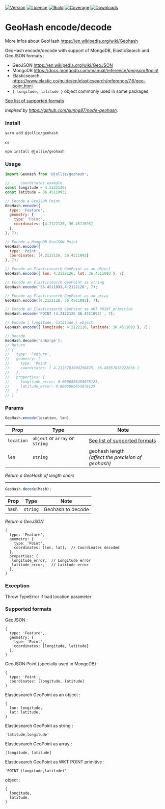 [![Version](https://img.shields.io/npm/v/@jollie/geohash)](https://www.npmjs.com/package/@jollie/geohash)
[![Licence](https://img.shields.io/npm/l/@jollie/geohash)](https://en.wikipedia.org/wiki/MIT_license)
[![Build](https://img.shields.io/travis/thejellyfish/geohash)](https://travis-ci.org/github/thejellyfish/geohash)
[![Coverage](https://img.shields.io/codecov/c/github/thejellyfish/geohash)](https://codecov.io/gh/thejellyfish/geohash)
[![Downloads](https://img.shields.io/npm/dt/@jollie/geohash)](https://www.npmjs.com/package/@jollie/geohash)

# GeoHash encode/decode

More infos about GeoHash https://en.wikipedia.org/wiki/Geohash

GeoHash encode/decode with support of MongoDB, ElasticSearch and GeoJSON formats :

- GeoJSON https://en.wikipedia.org/wiki/GeoJSON
- MongoDB https://docs.mongodb.com/manual/reference/geojson/#point
- Elasticsearch https://www.elastic.co/guide/en/elasticsearch/reference/7.6/geo-point.html
- `{ longitude, latitude }` object commonly used in some packages

[See list of supported formats](#supported-formats)

_Inspired by https://github.com/sunng87/node-geohash._


### Install
```bash
yarn add @jollie/geohash
```
or
```bash
npm install @jollie/geohash
```
### Usage
```javascript
import GeoHash from '@jollie/geohash';

// ... coordinates example
const longitude = 4.2122126;
const latitude = 36.4511093;

// Encode a GeoJSON Point
GeoHash.encode({
  type: 'Feature',
  geometry: {
    type: 'Point',
    coordinates: [4.2122126, 36.4511093]
  },
}, 7);

// Encode a MongoDB GeoJSON Point
GeoHash.encode({
  type: 'Point',
  coordinates: [4.2122126, 36.4511093]
}, 7);

// Encode an Elasticsearch GeoPoint as an object
GeoHash.encode({ lon: 4.2122126, lat: 36.4511093 }, 7);

// Encode an Elasticsearch GeoPoint as string
GeoHash.encode('36.4511093,4.2122126', 7);

// Encode an Elasticsearch GeoPoint as an array
GeoHash.encode([4.2122126, 36.4511093], 7);

// Encode an Elasticsearch GeoPoint as WKT POINT primitive
GeoHash.encode('POINT (4.2122126 36.4511093)', 7);

// Encode { longitude, latitude } object
GeoHash.encode({ longitude: 4.2122126, latitude: 36.4511093 }, 7);

// Decode
GeoHash.decode('sn6zrge');
// Return
// {
//   type: 'Feature',
//   geometry: {
//     type: 'Point',
//     coordinates: [ 4.2125701904296875, 36.45057678222656 ]
//   },
//   properties: {
//     longitude_error: 0.0006866455078125,
//     latitude_error: 0.0006866455078125
//   }
// }

```
### Params

```javascript
GeoHash.encode(location, len);
```

| Prop       | Type                            |  Note                                                               |
|------------|---------------------------------|---------------------------------------------------------------------|
| `location` | `object` or `array` or `string` | [See list of supported formats](#supported-formats)                 |
| `len`      | `string`                        | geohash length<br >_(affect the precision of geohash)_              |

_Return a GeoHash of length chars_    
     
---
    

```javascript
GeoHash.decode(hash);
```

| Prop   | Type     |  Note             |
|--------|----------|-------------------|
| `hash` | `string` | Geohash to decode |

_Return a GeoJSON_

```
{
  type: 'Feature',
  geometry: {
    type: 'Point',
    coordinates: [lon, lat],  // Coordinates decoded
  },
  properties: {
   longitude_error,  // Longitude error
   latitude_error,   // Latitude error
  },
}
```

### Exception

Throw TypeError if bad location parameter

### <a name="supported-formats"></a>Supported formats

GeoJSON :
```
{
  type: 'Feature',
  geometry: {
    type: 'Point',
    coordinates: [longitude, latitude]
  },
}
```

GeoJSON Point (specially used in MongoDB) :
```
{
  type: 'Point',
  coordinates: [longitude, latitude]
}
```

Elasticsearch GeoPoint as an object :
```
{
  lon: longitude,
  lat: latitude,
}
```

Elasticsearch GeoPoint as string :
```
'latitude,longitude'
```

Elasticsearch GeoPoint as array :
```
[longitude, latitude]
```

Elasticsearch GeoPoint as WKT POINT primitive :
```
'POINT (longitude,latitude)'
```

object :
```
{
  longitude,
  latitude,
}
```
